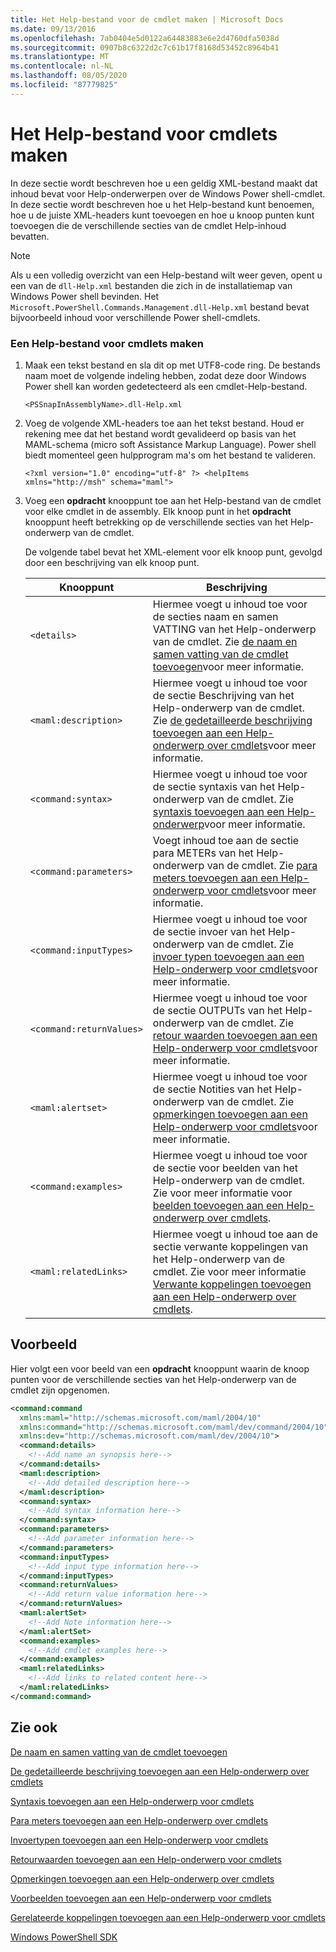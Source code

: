 ```yaml
---
title: Het Help-bestand voor de cmdlet maken | Microsoft Docs
ms.date: 09/13/2016
ms.openlocfilehash: 7ab0404e5d0122a64483883e6e2d4760dfa5038d
ms.sourcegitcommit: 0907b8c6322d2c7c61b17f8168d53452c8964b41
ms.translationtype: MT
ms.contentlocale: nl-NL
ms.lasthandoff: 08/05/2020
ms.locfileid: "87779825"
---
```

# <a name="how-to-create-the-cmdlet-help-file"></a>Het Help-bestand voor cmdlets maken

In deze sectie wordt beschreven hoe u een geldig XML-bestand maakt dat inhoud bevat voor Help-onderwerpen over de Windows Power shell-cmdlet. In deze sectie wordt beschreven hoe u het Help-bestand kunt benoemen, hoe u de juiste XML-headers kunt toevoegen en hoe u knoop punten kunt toevoegen die de verschillende secties van de cmdlet Help-inhoud bevatten.

> [!NOTE]
> Als u een volledig overzicht van een Help-bestand wilt weer geven, opent u een van de `dll-Help.xml` bestanden die zich in de installatiemap van Windows Power shell bevinden. Het `Microsoft.PowerShell.Commands.Management.dll-Help.xml` bestand bevat bijvoorbeeld inhoud voor verschillende Power shell-cmdlets.

### <a name="how-to-create-a-cmdlet-help-file"></a>Een Help-bestand voor cmdlets maken

1. Maak een tekst bestand en sla dit op met UTF8-code ring. De bestands naam moet de volgende indeling hebben, zodat deze door Windows Power shell kan worden gedetecteerd als een cmdlet-Help-bestand.

   `<PSSnapInAssemblyName>.dll-Help.xml`

1. Voeg de volgende XML-headers toe aan het tekst bestand. Houd er rekening mee dat het bestand wordt gevalideerd op basis van het MAML-schema (micro soft Assistance Markup Language). Power shell biedt momenteel geen hulpprogram ma's om het bestand te valideren.

   `<?xml version="1.0" encoding="utf-8" ?> <helpItems xmlns="http://msh" schema="maml">`

1. Voeg een **opdracht** knooppunt toe aan het Help-bestand van de cmdlet voor elke cmdlet in de assembly. Elk knoop punt in het **opdracht** knooppunt heeft betrekking op de verschillende secties van het Help-onderwerp van de cmdlet.

   De volgende tabel bevat het XML-element voor elk knoop punt, gevolgd door een beschrijving van elk knoop punt.

   |           Knooppunt           |                                                                                                     Beschrijving                                                                                                     |
   | ------------------------ | ------------------------------------------------------------------------------------------------------------------------------------------------------------------------------------------------------------------- |
   | `<details>`              | Hiermee voegt u inhoud toe voor de secties naam en samen VATTING van het Help-onderwerp van de cmdlet. Zie [de naam en samen vatting van de cmdlet toevoegen](./how-to-add-the-cmdlet-name-and-synopsis-to-a-cmdlet-help-topic.md)voor meer informatie. |
   | `<maml:description>`     | Hiermee voegt u inhoud toe voor de sectie Beschrijving van het Help-onderwerp van de cmdlet. Zie [de gedetailleerde beschrijving toevoegen aan een Help-onderwerp over cmdlets](./how-to-add-a-cmdlet-description.md)voor meer informatie.                    |
   | `<command:syntax>`       | Hiermee voegt u inhoud toe voor de sectie syntaxis van het Help-onderwerp van de cmdlet. Zie [syntaxis toevoegen aan een Help-onderwerp](./how-to-add-syntax-to-a-cmdlet-help-topic.md)voor meer informatie.                                  |
   | `<command:parameters>`   | Voegt inhoud toe aan de sectie para METERs van het Help-onderwerp van de cmdlet. Zie [para meters toevoegen aan een Help-onderwerp voor cmdlets](./how-to-add-parameter-information.md)voor meer informatie.                                  |
   | `<command:inputTypes>`   | Hiermee voegt u inhoud toe voor de sectie invoer van het Help-onderwerp van de cmdlet. Zie [invoer typen toevoegen aan een Help-onderwerp voor cmdlets](./how-to-add-input-types-to-a-cmdlet-help-topic.md)voor meer informatie.                        |
   | `<command:returnValues>` | Hiermee voegt u inhoud toe voor de sectie OUTPUTs van het Help-onderwerp van de cmdlet. Zie [retour waarden toevoegen aan een Help-onderwerp voor cmdlets](./how-to-add-return-values-to-a-cmdlet-help-topic.md)voor meer informatie.                   |
   | `<maml:alertset>`        | Hiermee voegt u inhoud toe voor de sectie Notities van het Help-onderwerp van de cmdlet. Zie [opmerkingen toevoegen aan een Help-onderwerp voor cmdlets](./how-to-add-notes-to-a-cmdlet-help-topic.md)voor meer informatie.                                      |
   | `<command:examples>`     | Hiermee voegt u inhoud toe voor de sectie voor beelden van het Help-onderwerp van de cmdlet. Zie voor meer informatie voor [beelden toevoegen aan een Help-onderwerp over cmdlets](./how-to-add-examples-to-a-cmdlet-help-topic.md).                            |
   | `<maml:relatedLinks>`    | Hiermee voegt u inhoud toe aan de sectie verwante koppelingen van het Help-onderwerp van de cmdlet. Zie voor meer informatie [Verwante koppelingen toevoegen aan een Help-onderwerp over cmdlets](./how-to-add-related-links-to-a-cmdlet-help-topic.md).             |

## <a name="example"></a>Voorbeeld

 Hier volgt een voor beeld van een **opdracht** knooppunt waarin de knoop punten voor de verschillende secties van het Help-onderwerp van de cmdlet zijn opgenomen.

```xml
<command:command
  xmlns:maml="http://schemas.microsoft.com/maml/2004/10"
  xmlns:command="http://schemas.microsoft.com/maml/dev/command/2004/10"
  xmlns:dev="http://schemas.microsoft.com/maml/dev/2004/10">
  <command:details>
    <!--Add name an synopsis here-->
  </command:details>
  <maml:description>
    <!--Add detailed description here-->
  </maml:description>
  <command:syntax>
    <!--Add syntax information here-->
  </command:syntax>
  <command:parameters>
    <!--Add parameter information here-->
  </command:parameters>
  <command:inputTypes>
    <!--Add input type information here-->
  </command:inputTypes>
  <command:returnValues>
    <!--Add return value information here-->
  </command:returnValues>
  <maml:alertSet>
    <!--Add Note information here-->
  </maml:alertSet>
  <command:examples>
    <!--Add cmdlet examples here-->
  </command:examples>
  <maml:relatedLinks>
    <!--Add links to related content here-->
  </maml:relatedLinks>
</command:command>
```

## <a name="see-also"></a>Zie ook

 [De naam en samen vatting van de cmdlet toevoegen](./how-to-add-the-cmdlet-name-and-synopsis-to-a-cmdlet-help-topic.md)

 [De gedetailleerde beschrijving toevoegen aan een Help-onderwerp over cmdlets](./how-to-add-a-cmdlet-description.md)

 [Syntaxis toevoegen aan een Help-onderwerp voor cmdlets](./how-to-add-syntax-to-a-cmdlet-help-topic.md)

 [Para meters toevoegen aan een Help-onderwerp over cmdlets](./how-to-add-parameter-information.md)

 [Invoertypen toevoegen aan een Help-onderwerp voor cmdlets](./how-to-add-input-types-to-a-cmdlet-help-topic.md)

 [Retourwaarden toevoegen aan een Help-onderwerp voor cmdlets](./how-to-add-return-values-to-a-cmdlet-help-topic.md)

 [Opmerkingen toevoegen aan een Help-onderwerp over cmdlets](./how-to-add-notes-to-a-cmdlet-help-topic.md)

 [Voorbeelden toevoegen aan een Help-onderwerp voor cmdlets](./how-to-add-examples-to-a-cmdlet-help-topic.md)

 [Gerelateerde koppelingen toevoegen aan een Help-onderwerp voor cmdlets](./how-to-add-related-links-to-a-cmdlet-help-topic.md)

 [Windows PowerShell SDK](../windows-powershell-reference.md)
